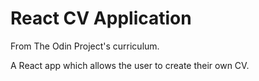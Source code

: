 # React CV Application

From The Odin Project's curriculum.

A React app which allows the user to create their own CV.
